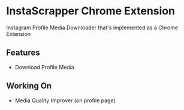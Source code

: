 # InstaScrapper Chrome Extension
Instagram Profile Media Downloader that's implemented as a Chrome Extension

## Features
- Download Profile Media

## Working On
- Media Quality Improver (on profile page)
